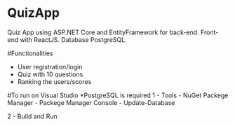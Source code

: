 # QuizApp
Quiz App using ASP.NET Core and EntityFramework for back-end. Front-end with ReactJS. Database PostgreSQL.

#Functionalities
- User registration/login
- Quiz with 10 questions
- Ranking the users/scores

#To run on Visual Studio
*PostgreSQL is required
1 - Tools - NuGet Packege Manager - Packege Manager Console - Update-Database

2 - Build and Run 
